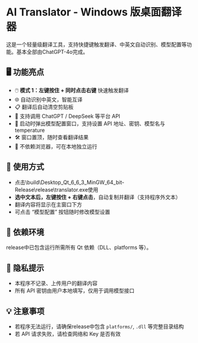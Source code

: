 
# AI Translator - Windows 版桌面翻译器

这是一个轻量级翻译工具，支持快捷键触发翻译、中英文自动识别、模型配置等功能。基本全部由ChatGPT-4o完成。

## 🖥️ 功能亮点

- 🖱️ **模式 1：左键按住 + 同时点击右键** 快速触发翻译
- 🌐 自动识别中英文，智能互译
- 📋 翻译后自动清空剪贴板
- 🧠 支持调用 ChatGPT / DeepSeek 等平台 API
- 🧩 启动时弹出模型配置窗口，支持设置 API 地址、密钥、模型名与 temperature
- 🛠️ 窗口置顶，随时查看翻译结果
- 📎 不依赖浏览器，可在本地独立运行

## 🧰 使用方式

- 点击\build\Desktop_Qt_6_6_3_MinGW_64_bit-Release\release\translator.exe使用
- **选中文本后，左键按住 + 右键点击**，自动复制并翻译（支持程序外文本）
- 翻译内容将显示在主窗口下方
- 可点击 “模型配置” 按钮随时修改模型设置

## 🧱 依赖环境

release中已包含运行所需所有 Qt 依赖（DLL、platforms 等）。

## 🔐 隐私提示

- 本程序不记录、上传用户的翻译内容
- 所有 API 密钥由用户本地填写，仅用于调用模型接口

## 💡 注意事项

- 若程序无法运行，请确保release中包含 `platforms/`, `.dll` 等完整目录结构
- 若 API 请求失败，请检查网络和 Key 是否有效  
